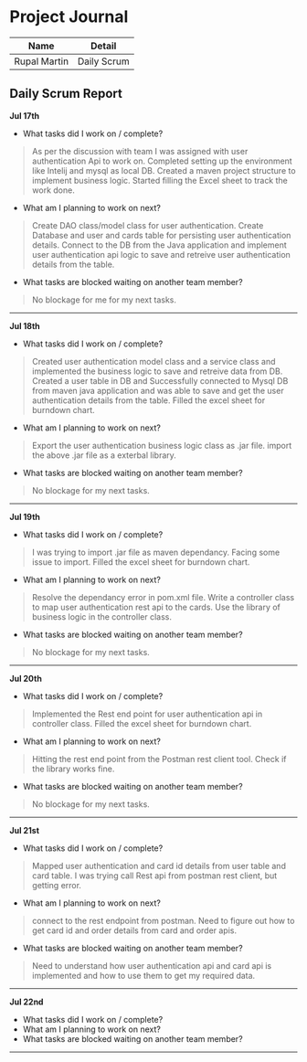 # Project Journal

|Name | Detail|
|---|---|
| Rupal Martin | Daily Scrum |

## Daily Scrum Report

**Jul 17th**

- What tasks did I work on / complete?

> As per the discussion with team I was assigned with user authentication Api to work on.
> Completed setting up the environment like Intelij and mysql as local DB.
> Created a maven project structure to implement business logic.
> Started filling the Excel sheet to track the work done.

- What am I planning to work on next?

> Create DAO class/model class for user authentication.
> Create Database and user and cards table for persisting user authentication details.
> Connect to the DB from the Java application and implement user authentication api logic to save and retreive user authentication details from the table.

- What tasks are blocked waiting on another team member?

 > No blockage for me for my next tasks.
-------------
**Jul 18th**

- What tasks did I work on / complete?

> Created user authentication model class and a service class and implemented the business logic to save and retreive data from DB.
> Created a user table in DB and Successfully connected to Mysql DB from maven java application and was able to save and get the user authentication details from the table.
> Filled the excel sheet for burndown chart.

- What am I planning to work on next?

> Export the user authentication business logic class as .jar file.
> import the above .jar file as a exterbal library.

- What tasks are blocked waiting on another team member?

> No blockage for my next tasks.

-------------

**Jul 19th**

- What tasks did I work on / complete?

> I was trying to import .jar file as maven dependancy. Facing some issue to  import.
> Filled the excel sheet for burndown chart.
- What am I planning to work on next?

> Resolve the dependancy error in pom.xml file.
> Write a controller class to map user authentication rest api to the cards.
> Use the library of business logic in the controller class.

- What tasks are blocked waiting on another team member?

> No blockage for my next tasks.

-------------

**Jul 20th**

- What tasks did I work on / complete?

> Implemented the Rest end point for user authentication api in controller class.
> Filled the excel sheet for burndown chart.

- What am I planning to work on next?

> Hitting the rest end point from the Postman rest client tool.
> Check if the library works fine.

- What tasks are blocked waiting on another team member?

> No blockage for my next tasks.


-------------

**Jul 21st**

- What tasks did I work on / complete?

> Mapped user authentication and card id details from user table and card table.
> I was trying call Rest api from postman rest client, but getting error.

- What am I planning to work on next?

> connect to the rest endpoint from postman.
> Need to figure out how to get card id and order details from card and order apis.

- What tasks are blocked waiting on another team member?

> Need to understand how user authentication api and card api is implemented and how to use them to get my required data.
-------------

**Jul 22nd**
- What tasks did I work on / complete?
- What am I planning to work on next?
- What tasks are blocked waiting on another team member?
-------------
